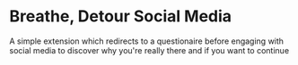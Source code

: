 # Breathe, Detour Social Media
A simple extension which redirects to a questionaire before engaging with social media to discover why you're really there and if you want to continue
